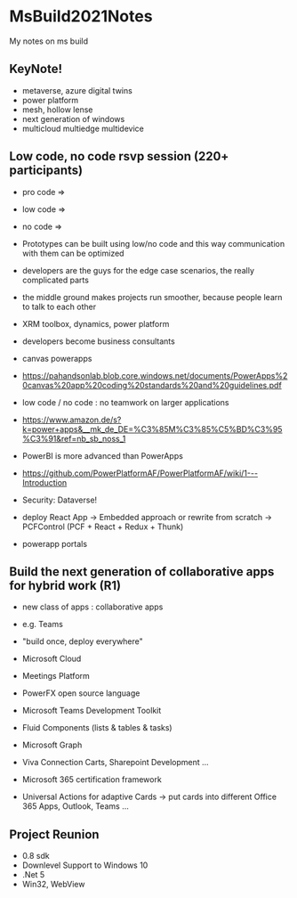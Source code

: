 # MsBuild2021Notes

My notes on ms build

## KeyNote!

- metaverse, azure digital twins
- power platform
- mesh, hollow lense
- next generation of windows
- multicloud multiedge multidevice

## Low code, no code rsvp session (220+ participants)

- pro code => 
- low code => 
- no code =>

- Prototypes can be built using low/no code and this way communication with them can be optimized
- developers are the guys for the edge case scenarios, the really complicated parts
- the middle ground makes projects run smoother, because people learn to talk to each other
- XRM toolbox, dynamics, power platform
- developers become business consultants
- canvas powerapps
- https://pahandsonlab.blob.core.windows.net/documents/PowerApps%20canvas%20app%20coding%20standards%20and%20guidelines.pdf

- low code / no code : no teamwork on larger applications

- https://www.amazon.de/s?k=power+apps&__mk_de_DE=%C3%85M%C3%85%C5%BD%C3%95%C3%91&ref=nb_sb_noss_1

- PowerBI is more advanced than PowerApps
- https://github.com/PowerPlatformAF/PowerPlatformAF/wiki/1---Introduction

- Security: Dataverse!
- deploy React App -> Embedded approach or rewrite from scratch -> PCFControl (PCF + React + Redux + Thunk)

- powerapp portals

## Build the next generation of collaborative apps for hybrid work (R1)

- new class of apps : collaborative apps
- e.g. Teams
- "build once, deploy everywhere"
- Microsoft Cloud
- Meetings Platform
- PowerFX open source language
- Microsoft Teams Development Toolkit
- Fluid Components (lists & tables & tasks)
- Microsoft Graph
- Viva Connection Carts, Sharepoint Development ... 

- Microsoft 365 certification framework

- Universal Actions for adaptive Cards -> put cards into different Office 365 Apps, Outlook, Teams ...

## Project Reunion

 - 0.8 sdk
 - Downlevel Support to Windows 10 
 - .Net 5
 - Win32, WebView
 



